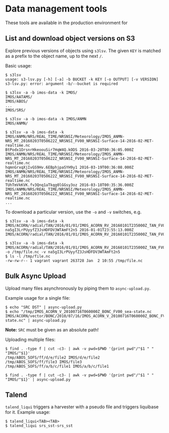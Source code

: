 # Data management tools

These tools are available in the production environment for 


## List and download object versions on S3

Explore previous versions of objects using `s3lsv`. The given `KEY` is matched as a prefix to the object name, up to the next `/`.

Basic usage:
```
$ s3lsv
usage: s3-lsv.py [-h] [-a] -b BUCKET -k KEY [-o OUTPUT] [-v VERSION]
s3-lsv.py: error: argument -b/--bucket is required

$ s3lsv -a -b imos-data -k IMOS/
IMOS/AATAMS/
IMOS/ABOS/
...
IMOS/SRS/

$ s3lsv -a -b imos-data -k IMOS/ANMN
IMOS/ANMN/

$ s3lsv -a -b imos-data -k IMOS/ANMN/NRS/REAL_TIME/NRSNSI/Meteorology/IMOS_ANMN-NRS_MT_20160203T050622Z_NRSNSI_FV00_NRSNSI-Surface-14-2016-02-MET-realtime.nc
BtPodx1OrsnrHkeoouSir7HqW4Q.kODS 2016-03-20T00:36:05.000Z IMOS/ANMN/NRS/REAL_TIME/NRSNSI/Meteorology/IMOS_ANMN-NRS_MT_20160203T050622Z_NRSNSI_FV00_NRSNSI-Surface-14-2016-02-MET-realtime.nc
hqmnGrxqXjIvGS9Hv.6EBphjpaSYH9y1 2016-03-19T00:36:08.000Z IMOS/ANMN/NRS/REAL_TIME/NRSNSI/Meteorology/IMOS_ANMN-NRS_MT_20160203T050622Z_NRSNSI_FV00_NRSNSI-Surface-14-2016-02-MET-realtime.nc
TUhTmVkKVK.fv3Qnq1aTkqg0lGGsy3oz 2016-03-18T00:35:36.000Z IMOS/ANMN/NRS/REAL_TIME/NRSNSI/Meteorology/IMOS_ANMN-NRS_MT_20160203T050622Z_NRSNSI_FV00_NRSNSI-Surface-14-2016-02-MET-realtime.nc
...
```

To download a particular version, use the `-o` and `-v` switches, e.g.
```
$ s3lsv -a -b imos-data -k IMOS/ACORN/radial/TAN/2016/01/01/IMOS_ACORN_RV_20160101T235000Z_TAN_FV00_radial.nc
na5gI3LrPUyyfZ3JsHDFDV3WTAmFt2n5 2016-01-01T23:55:13.000Z IMOS/ACORN/radial/TAN/2016/01/01/IMOS_ACORN_RV_20160101T235000Z_TAN_FV00_radial.nc

$ s3lsv -a -b imos-data -k IMOS/ACORN/radial/TAN/2016/01/01/IMOS_ACORN_RV_20160101T235000Z_TAN_FV00_radial.nc -o /tmp/file.nc -v na5gI3LrPUyyfZ3JsHDFDV3WTAmFt2n5
$ ls -l /tmp/file.nc
-rw-rw-r-- 1 vagrant vagrant 263728 Jan  2 10:55 /tmp/file.nc
```


## Bulk Async Upload

Upload many files asynchronously by piping them to `async-upload.py`.

Example usage for a single file:
```
$ echo "SRC DST" | async-upload.py
$ echo "/tmp/IMOS_ACORN_V_20100716T060000Z_BONC_FV00_sea-state.nc IMOS/ACORN/vector/BONC/2010/07/16/IMOS_ACORN_V_20100716T060000Z_BONC_FV00_sea-state.nc" | async-upload.py
```

**Note:** `SRC` must be given as an absolute path!

Uploading multiple files:
```
$ find . -type f | cut -c3- | awk -v pwd=$PWD '{print pwd"/"$1 " " "IMOS/"$1}'
/tmp/ABOS_SOFS/ff/d/e/file2 IMOS/d/e/file2
/tmp/ABOS_SOFS/ff/file3 IMOS/file3
/tmp/ABOS_SOFS/ff/a/b/c/file1 IMOS/a/b/c/file1

$ find . -type f | cut -c3- | awk -v pwd=$PWD '{print pwd"/"$1 " " "IMOS/"$1}' | async-upload.py
```


## Talend

`talend_liqui` triggers a harvester with a pseudo file and triggers liquibase for it. Example usage:
```
$ talend_liqui<TAB><TAB>
$ talend_liqui srs_sst-srs_sst
```
